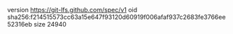 version https://git-lfs.github.com/spec/v1
oid sha256:f214515573cc63a15e647f93120d60919f006afaf937c2683fe3766ee52316eb
size 24940
